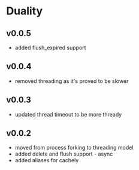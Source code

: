 # Duality

## v0.0.5

* added flush_expired support

## v0.0.4

* removed threading as it's proved to be slower

## v0.0.3

* updated thread timeout to be more thready

## v0.0.2

* moved from process forking to threading model
* added delete and flush support - async
* added aliases for cachely


